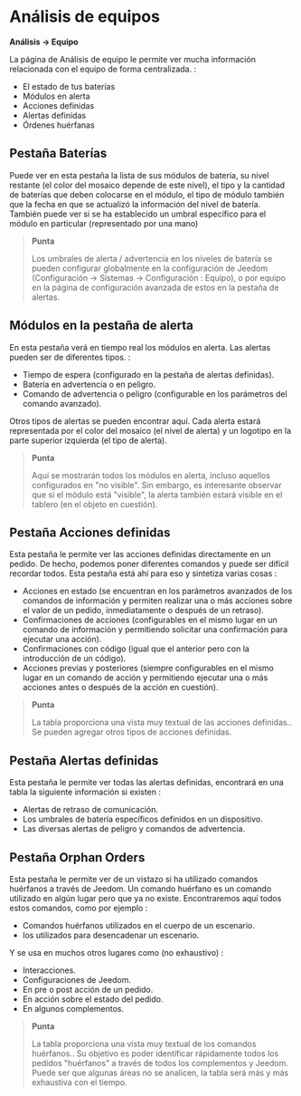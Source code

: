 # Análisis de equipos
**Análisis → Equipo**

La página de Análisis de equipo le permite ver mucha información relacionada con el equipo de forma centralizada. :

- El estado de tus baterías
- Módulos en alerta
- Acciones definidas
- Alertas definidas
- Órdenes huérfanas

## Pestaña Baterías


Puede ver en esta pestaña la lista de sus módulos de batería, su nivel restante (el color del mosaico depende de este nivel), el tipo y la cantidad de baterías que deben colocarse en el módulo, el tipo de módulo también que la fecha en que se actualizó la información del nivel de batería. También puede ver si se ha establecido un umbral específico para el módulo en particular (representado por una mano)

> **Punta**
>
> Los umbrales de alerta / advertencia en los niveles de batería se pueden configurar globalmente en la configuración de Jeedom (Configuración → Sistemas → Configuración : Equipo), o por equipo en la página de configuración avanzada de estos en la pestaña de alertas.

## Módulos en la pestaña de alerta

En esta pestaña verá en tiempo real los módulos en alerta. Las alertas pueden ser de diferentes tipos. :

- Tiempo de espera (configurado en la pestaña de alertas definidas).
- Batería en advertencia o en peligro.
- Comando de advertencia o peligro (configurable en los parámetros del comando avanzado).

Otros tipos de alertas se pueden encontrar aquí.
Cada alerta estará representada por el color del mosaico (el nivel de alerta) y un logotipo en la parte superior izquierda (el tipo de alerta).

> **Punta**
>
> Aquí se mostrarán todos los módulos en alerta, incluso aquellos configurados en "no visible". Sin embargo, es interesante observar que si el módulo está &quot;visible&quot;, la alerta también estará visible en el tablero (en el objeto en cuestión).

## Pestaña Acciones definidas

Esta pestaña le permite ver las acciones definidas directamente en un pedido. De hecho, podemos poner diferentes comandos y puede ser difícil recordar todos. Esta pestaña está ahí para eso y sintetiza varias cosas :

- Acciones en estado (se encuentran en los parámetros avanzados de los comandos de información y permiten realizar una o más acciones sobre el valor de un pedido, inmediatamente o después de un retraso).
- Confirmaciones de acciones (configurables en el mismo lugar en un comando de información y permitiendo solicitar una confirmación para ejecutar una acción).
- Confirmaciones con código (igual que el anterior pero con la introducción de un código).
- Acciones previas y posteriores (siempre configurables en el mismo lugar en un comando de acción y permitiendo ejecutar una o más acciones antes o después de la acción en cuestión).

> **Punta**
>
> La tabla proporciona una vista muy textual de las acciones definidas.. Se pueden agregar otros tipos de acciones definidas.

## Pestaña Alertas definidas

Esta pestaña le permite ver todas las alertas definidas, encontrará en una tabla la siguiente información si existen :

- Alertas de retraso de comunicación.
- Los umbrales de batería específicos definidos en un dispositivo.
- Las diversas alertas de peligro y comandos de advertencia.

## Pestaña Orphan Orders

Esta pestaña le permite ver de un vistazo si ha utilizado comandos huérfanos a través de Jeedom. Un comando huérfano es un comando utilizado en algún lugar pero que ya no existe. Encontraremos aquí todos estos comandos, como por ejemplo :

- Comandos huérfanos utilizados en el cuerpo de un escenario.
- los utilizados para desencadenar un escenario.

Y se usa en muchos otros lugares como (no exhaustivo) :
- Interacciones.
- Configuraciones de Jeedom.
- En pre o post acción de un pedido.
- En acción sobre el estado del pedido.
- En algunos complementos.

> **Punta**
>
> La tabla proporciona una vista muy textual de los comandos huérfanos.. Su objetivo es poder identificar rápidamente todos los pedidos &quot;huérfanos&quot; a través de todos los complementos y Jeedom. Puede ser que algunas áreas no se analicen, la tabla será más y más exhaustiva con el tiempo.
